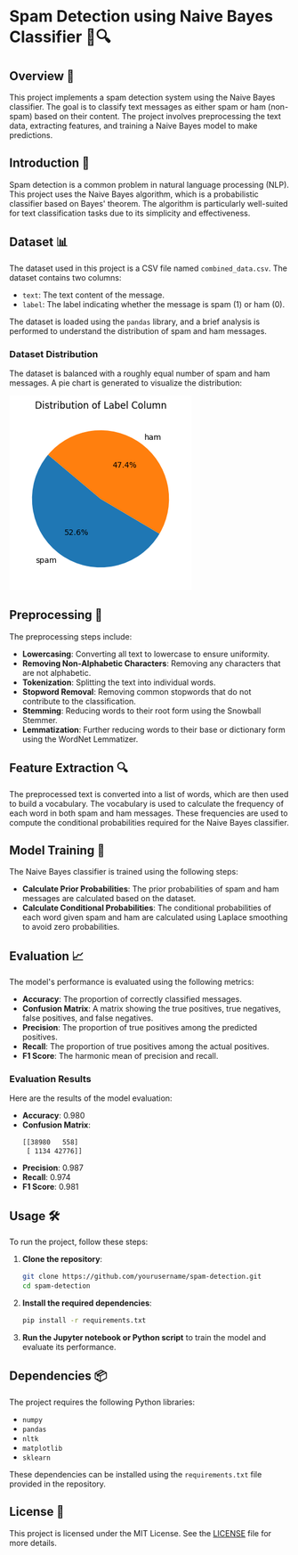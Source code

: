 # Spam Detection using Naive Bayes Classifier 📧🔍

## Overview 🌟
This project implements a spam detection system using the Naive Bayes classifier. The goal is to classify text messages as either spam or ham (non-spam) based on their content. The project involves preprocessing the text data, extracting features, and training a Naive Bayes model to make predictions.

## Introduction 🚀
Spam detection is a common problem in natural language processing (NLP). This project uses the Naive Bayes algorithm, which is a probabilistic classifier based on Bayes' theorem. The algorithm is particularly well-suited for text classification tasks due to its simplicity and effectiveness.

## Dataset 📊
The dataset used in this project is a CSV file named `combined_data.csv`. The dataset contains two columns:

- `text`: The text content of the message.
- `label`: The label indicating whether the message is spam (1) or ham (0).

The dataset is loaded using the `pandas` library, and a brief analysis is performed to understand the distribution of spam and ham messages.

### Dataset Distribution
The dataset is balanced with a roughly equal number of spam and ham messages. A pie chart is generated to visualize the distribution:

![Dataset Distribution](/dataset_distribution.png)

## Preprocessing 🧹
The preprocessing steps include:

- **Lowercasing**: Converting all text to lowercase to ensure uniformity.
- **Removing Non-Alphabetic Characters**: Removing any characters that are not alphabetic.
- **Tokenization**: Splitting the text into individual words.
- **Stopword Removal**: Removing common stopwords that do not contribute to the classification.
- **Stemming**: Reducing words to their root form using the Snowball Stemmer.
- **Lemmatization**: Further reducing words to their base or dictionary form using the WordNet Lemmatizer.

## Feature Extraction 🔍
The preprocessed text is converted into a list of words, which are then used to build a vocabulary. The vocabulary is used to calculate the frequency of each word in both spam and ham messages. These frequencies are used to compute the conditional probabilities required for the Naive Bayes classifier.

## Model Training 🚂
The Naive Bayes classifier is trained using the following steps:

- **Calculate Prior Probabilities**: The prior probabilities of spam and ham messages are calculated based on the dataset.
- **Calculate Conditional Probabilities**: The conditional probabilities of each word given spam and ham are calculated using Laplace smoothing to avoid zero probabilities.

## Evaluation 📈
The model's performance is evaluated using the following metrics:

- **Accuracy**: The proportion of correctly classified messages.
- **Confusion Matrix**: A matrix showing the true positives, true negatives, false positives, and false negatives.
- **Precision**: The proportion of true positives among the predicted positives.
- **Recall**: The proportion of true positives among the actual positives.
- **F1 Score**: The harmonic mean of precision and recall.

### Evaluation Results
Here are the results of the model evaluation:

- **Accuracy**: 0.980
- **Confusion Matrix**:
  ```plaintext
  [[38980   558]
   [ 1134 42776]]
  ```
- **Precision**: 0.987
- **Recall**: 0.974
- **F1 Score**: 0.981

## Usage 🛠️
To run the project, follow these steps:

1. **Clone the repository**:
   ```bash
   git clone https://github.com/yourusername/spam-detection.git
   cd spam-detection
   ```
2. **Install the required dependencies**:
   ```bash
   pip install -r requirements.txt
   ```
3. **Run the Jupyter notebook or Python script** to train the model and evaluate its performance.

## Dependencies 📦
The project requires the following Python libraries:

- `numpy`
- `pandas`
- `nltk`
- `matplotlib`
- `sklearn`

These dependencies can be installed using the `requirements.txt` file provided in the repository.

## License 📄
This project is licensed under the MIT License. See the [LICENSE](LICENSE) file for more details.
